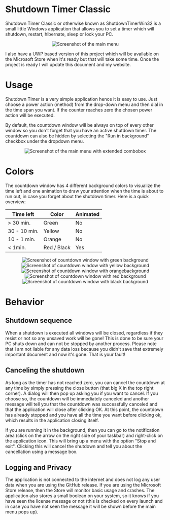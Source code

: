 # Shutdown Timer Classic
Shutdown Timer Classic or otherwise known as ShutdownTimerWin32 is a small little Windows application that allows you to set a timer which will shutdown, restart, hibernate, sleep or lock your PC.
<p align="center">
  <img alt="Screenshot of the main menu" src="https://github.com/Lukas34/ShutdownTimerWin32/blob/master/Images/Menu.png">
</p>

I also have a UWP based version of this project which will be available on the Microsoft Store when it's ready but that will take some time. Once the project is ready I will update this document and my website.

# Usage
Shutdown Timer is a very simple application hence it is easy to use.
Just choose a power action (method) from the drop-down menu and then dial in the time span you want. If the counter reaches zero the chosen power action will be executed.

By default, the countdown window will be always on top of every other window so you don't forget that you have an active shutdown timer. The countdown can also be hidden by selecting the "Run in background" checkbox under the dropdown menu.
<p align="center">
  <img alt="Screenshot of the main menu with extended combobox" src="https://github.com/Lukas34/ShutdownTimerWin32/blob/master/Images/Menu2.png">
</p>

# Colors
The countdown window has 4 different background colors to visualize the time left and one animation to draw your attention when the time is about to run out, in case you forget about the shutdown timer.
Here is a quick overview:

| Time left     | Color         | Animated  |
| ------------- | ------------- | --------- |
| > 30 min.     | Green         | No        |
| 30 - 10 min.  | Yellow        | No        |
| 10 - 1 min.   | Orange        | No        |
| < 1min.       | Red / Black   | Yes       |

<p align="center">
  <img alt="Screenshot of countdown window with green background" src="https://github.com/Lukas34/ShutdownTimerWin32/blob/master/Images/CountdownGreen.png">
  <img alt="Screenshot of countdown window with yellow background" src="https://github.com/Lukas34/ShutdownTimerWin32/blob/master/Images/CountdownYellow.png">
  <img alt="Screenshot of countdown window with orangebackground" src="https://github.com/Lukas34/ShutdownTimerWin32/blob/master/Images/CountdownOrange.png">
  <img alt="Screenshot of countdown window with red background" src="https://github.com/Lukas34/ShutdownTimerWin32/blob/master/Images/CountdownRed.png">
  <img alt="Screenshot of countdown window with black background" src="https://github.com/Lukas34/ShutdownTimerWin32/blob/master/Images/CountdownBlack.png">
</p>

# Behavior
## Shutdown sequence
When a shutdown is executed all windows will be closed, regardless if they resist or not so any unsaved work will be gone! This is done to be sure your PC shuts down and can not be stopped by another process. Please note that I am not liable for any data loss because you didn't save that extremely important document and now it's gone. That is your fault!

## Canceling the shutdown
As long as the timer has not reached zero, you can cancel the countdown at any time by simply pressing the close button (that big X in the top right corner). A dialog will then pop up asking you if you want to cancel. If you choose so, the countdown will be immediately canceled and another message will tell you that the countdown was successfully canceled and that the application will close after clicking OK. At this point, the countdown has already stopped and you have all the time you want before clicking ok, which results in the application closing itself.

If you are running it in the background, then you can go to the notification area (click on the arrow on the right side of your taskbar) and right-click on the application icon. This will bring up a menu with the option "Stop and exit". Clicking this will cancel the shutdown and tell you about the cancellation using a message box.

## Logging and Privacy
The application is not connected to the internet and does not log any user data when you are using the GitHub release. If you are using the Microsoft Store release, then the Store will monitor basic usage and crashes. The application also stores a small boolean on your system, so it knows if you have seen the license message or not (this is checked on every launch and in case you have not seen the message it will be shown before the main menu pops up).
